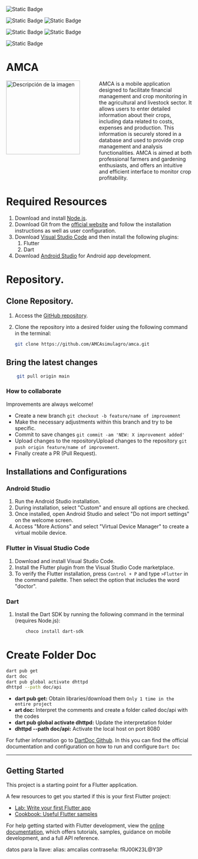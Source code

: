 ![Static Badge](https://img.shields.io/badge/Version--V2-2?style=for-the-badge)

![Static Badge](https://img.shields.io/badge/Languaje-Dart-a?style=for-the-badge&logo=dart&color=2bb7f6) 
![Static Badge](https://img.shields.io/badge/framework-Flutter-a?style=for-the-badge&logo=Flutter&color=00b4a9)

![Static Badge](https://img.shields.io/badge/DB-Firebase-a?style=for-the-badge&logo=Firebase&color=f88c12)
![Static Badge](https://img.shields.io/badge/Source_code_editor-VsCode-a?style=for-the-badge&logo=Visual%20studio%20code&color=0081c2)

![Static Badge](https://img.shields.io/badge/Emulator-Android_Studio-a?style=for-the-badge&logo=Android%20studio&color=3ddc84)



# AMCA

<div style="display: flex;">
    <div style="flex: 1;">
        <img src='https://i.imgur.com/B9yYopR.png' alt="Descripción de la imagen" style="width:200px; height:200px;">
    </div>
    <div style="flex: 1;">
        AMCA is a mobile application designed to facilitate financial management and crop monitoring in the agricultural and livestock sector.
        It allows users to enter detailed information about their crops, including data related to costs, expenses and production. This information is securely stored in a database and used to provide crop management and analysis functionalities. AMCA is aimed at both professional farmers and gardening enthusiasts, and offers an intuitive and efficient interface to monitor crop profitability.
    </div>
</div>


# Required Resources
1. Download and install [Node.js](https://nodejs.org/en/download/).
2. Download Git from the [official website](https://git-scm.com/downloads) and follow the installation instructions as well as user configuration.
3. Download [Visual Studio Code](https://code.visualstudio.com/download) and then install the following plugins:
   1. Flutter
   2. Dart
4. Download [Android Studio](https://developer.android.com/studio?hl=en) for Android app development.



# Repository.
## Clone Repository.
1. Access the [GitHub repository](https://github.com/AMCAsimulagro/amca).
2. Clone the repository into a desired folder using the following command in the terminal:

    ```bash
    git clone https://github.com/AMCAsimulagro/amca.git
    ```
## Bring the latest changes

```bash
    git pull origin main
```

### How to collaborate
Improvements are always welcome!

- Create a new branch `git checkout -b feature/name of improvement`
- Make the necessary adjustments within this branch and try to be specific.
- Commit to save changes `git commit -am 'NEW: X improvement added'`
- Upload changes to the repositoryUpload changes to the repository `git push origin feature/name of improvement`.
- Finally create a PR (Pull Request).
  
## Installations and Configurations
### Android Studio
1. Run the Android Studio installation.
2. During installation, select "Custom" and ensure all options are checked.
3. Once installed, open Android Studio and select "Do not import settings" on the welcome screen.
4. Access "More Actions" and select "Virtual Device Manager" to create a virtual mobile device.

### Flutter in Visual Studio Code
1. Download and install Visual Studio Code.
2. Install the Flutter plugin from the Visual Studio Code marketplace.
3. To verify the Flutter installation, press `Control + P` and type `>Flutter` in the command palette. Then select the option that includes the word "doctor".

### Dart
1. Install the Dart SDK by running the following command in the terminal (requires Node.js):

    ```bash
        choco install dart-sdk
    ```

# Create Folder Doc

``` bash
dart pub get 
dart doc
dart pub global activate dhttpd
dhttpd --path doc/api
```
- **dart pub get:**  Obtain libraries/download them `Only 1 time in the entire project`
- **art doc:** Interpret the comments and create a folder called doc/api with the codes
- **dart pub global activate dhttpd:** Update the interpretation folder
- **dhttpd --path doc/api:** Activate the local host on port 8080

For futher information go to [DartDoc Github](https://github.com/dart-lang/dartdoc/tree/main). In this you can find the official documentation and configuration on how to run and configure `Dart Doc`

---
## Getting Started

This project is a starting point for a Flutter application.

A few resources to get you started if this is your first Flutter project:

- [Lab: Write your first Flutter app](https://docs.flutter.dev/get-started/codelab)
- [Cookbook: Useful Flutter samples](https://docs.flutter.dev/cookbook)

For help getting started with Flutter development, view the
[online documentation](https://docs.flutter.dev/), which offers tutorials,
samples, guidance on mobile development, and a full API reference.

datos para la llave: 
alias: amcalias
contraseña: fRJ00K23L@Y3P
